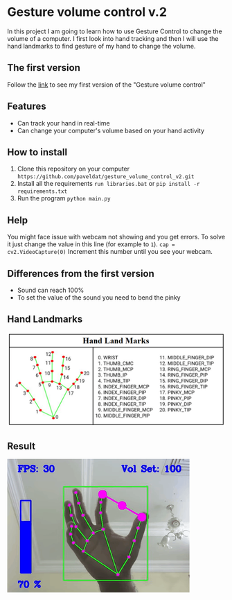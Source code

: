# Gesture volume control v.2
In this project I am going to learn how to use Gesture Control to change the volume of a computer. 
I first look into hand tracking and then I will use the hand landmarks to find gesture of my hand to change the volume.

## The first version
Follow the [link](https://github.com/paveldat/gesture_volume_control) to see my first version of the "Gesture volume control"

## Features
* Can track your hand in real-time
* Can change your computer's volume based on your hand activity

## How to install
1. Clone this repository on your computer
`https://github.com/paveldat/gesture_volume_control_v2.git`
2. Install all the requirements
`run libraries.bat` or
`pip install -r requirements.txt`
3. Run the program
`python main.py`

## Help
You might face issue with webcam not showing and you get errors.
To solve it just change the value in this line (for example to `1`).
`cap = cv2.VideoCapture(0)`
Increment this number until you see your webcam.

## Differences from the first version
* Sound can reach 100%
* To set the value of the sound you need to bend the pinky

## Hand Landmarks
<img src="https://github.com/paveldat/gesture_volume_control_v2/blob/main/img/HandLandmarks.png">

## Result
![Alt Text](https://github.com/paveldat/gesture_volume_control_v2/blob/main/img/1.gif)